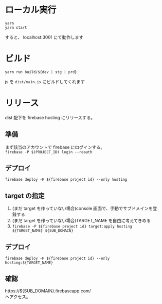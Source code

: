 # ローカル実行

`yarn`  
`yarn start`

すると、 localhost:3001 にて動作します

# ビルド

`yarn run build/${dev | stg | prd}`

js を `dist/main.js` にビルドしてくれます

# リリース

dist 配下を firebase hosting にリリースする。

## 準備

まず該当のアカウントで firebase にログインする。  
`firebase -P $(PROJECT_ID) login --reauth`

## デプロイ

`firebase deploy -P ${firebase project id} --only hosting`

## target の指定

1. (まだ target を作っていない場合)console 画面で、手動でサブドメインを登録する
2. (まだ target を作っていない場合)TARGET_NAME を自由に考えてきめる
3. `firebase -P ${firebase project id} target:apply hosting ${TARGET_NAME} ${SUB_DOMAIN}`

## デプロイ

`firebase deploy -P ${firebase project id} --only hosting:${TARGET_NAME}`

## 確認

https://${SUB_DOMAIN}.firebaseapp.com/  
へアクセス。
